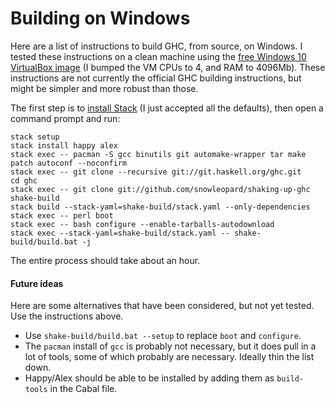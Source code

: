 # Building on Windows

Here are a list of instructions to build GHC, from source, on Windows. I tested these instructions on a clean machine using the [free Windows 10 VirtualBox image](https://dev.windows.com/en-us/microsoft-edge/tools/vms/windows/) (I bumped the VM CPUs to 4, and RAM to 4096Mb). These instructions are not currently the official GHC building instructions, but might be simpler and more robust than those.

The first step is to [install Stack](https://www.stackage.org/stack/windows-x86_64-installer) (I just accepted all the defaults), then open a command prompt and run:

	stack setup
	stack install happy alex
	stack exec -- pacman -S gcc binutils git automake-wrapper tar make patch autoconf --noconfirm
	stack exec -- git clone --recursive git://git.haskell.org/ghc.git
	cd ghc
	stack exec -- git clone git://github.com/snowleopard/shaking-up-ghc shake-build
	stack build --stack-yaml=shake-build/stack.yaml --only-dependencies
	stack exec -- perl boot
	stack exec -- bash configure --enable-tarballs-autodownload
	stack exec --stack-yaml=shake-build/stack.yaml -- shake-build/build.bat -j

The entire process should take about an hour.

#### Future ideas

Here are some alternatives that have been considered, but not yet tested. Use the instructions above.

* Use `shake-build/build.bat --setup` to replace `boot` and `configure`.
* The `pacman` install of `gcc` is probably not necessary, but it does pull in a lot of tools, some of which probably are necessary. Ideally thin the list down.
* Happy/Alex should be able to be installed by adding them as `build-tools` in the Cabal file.
